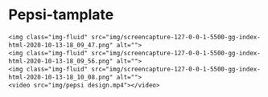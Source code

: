 # Pepsi-tamplate

    <img class="img-fluid" src="img/screencapture-127-0-0-1-5500-gg-index-html-2020-10-13-18_09_47.png" alt="">
    <img class="img-fluid" src="img/screencapture-127-0-0-1-5500-gg-index-html-2020-10-13-18_09_56.png" alt="">
    <img class="img-fluid" src="img/screencapture-127-0-0-1-5500-gg-index-html-2020-10-13-18_10_08.png" alt="">
    <video src="img/pepsi design.mp4"></video>
